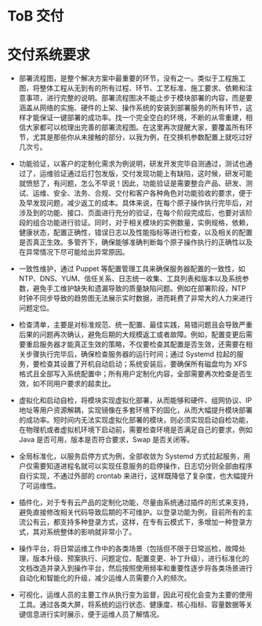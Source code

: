 # ToB 交付

# 交付系统要求

- 部署流程图，是整个解决方案中最重要的环节，没有之一。类似于工程施工图，将整体工程从无到有的所有过程、环节、工艺标准、施工要求、依赖和注意事项，进行完整的说明。部署流程图决不能止步于模块部署的内容，而是要涵盖从网络的实施、硬件的上架、操作系统的安装到部署服务的所有环节，这样才能保证一键部署的成功率。找一个完全空白的环境，不断的从零重建，相信大家都可以梳理出完善的部署流程图。在这里再次提醒大家，要覆盖所有环节，尤其是那些你从未接触的部分，以我为例，在交换机参数配置上就吃过好几次亏。

- 功能验证，以客户的定制化需求为例说明，研发开发完毕自测通过，测试也通过了，运维验证通过后打包发版，交付发现功能上有缺陷，这时候，研发可能就愤怒了，有问题，怎么不早说！因此，功能验证是需要整合产品、研发、测试、运维、安全、法务、合规、交付和客户各种角色对功能验收的要求，便于及早发现问题，减少返工的成本。具体来说，在每个原子操作执行完毕后，对涉及到的功能、接口、页面进行充分的验证，在每个阶段完成后，也要对该阶段的组合功能进行验证。同时，对于相关模块的实例数量，实例规格，依赖，健康状态，配置正确性，错误日志以及性能指标等进行检查，以及相关的配置是否真正生效。多管齐下，确保能够准确判断每个原子操作执行的正确性以及在异常情况下尽可能给出异常原因。

- 一致性维护，通过 Puppet 等配置管理工具来确保服务器配置的一致性，如 NTP、DNS、YUM、信任关系、日志统一收集、工具列表和版本以及系统参数，避免手工维护缺失和遗漏导致的质量缺陷问题。例如在部署阶段，NTP 时钟不同步导致的趋势图无法展示实时数据，进而耗费了非常大的人力来进行问题定位。

- 检查清单，主要是对标准规范、统一配置、最佳实践，易错问题且会导致严重后果的问题再次确认，避免后期的大规模返工或者故障。例如，配置变更后需要重启服务器才能真正生效的策略，不仅要检查其配置是否生效，还需要在相关步骤执行完毕后，确保检查服务器的运行时间；通过 Systemd 拉起的服务，要检查其设置了开机自动启动；系统安装后，要确保所有磁盘均为 XFS 格式且全部写入系统配置中；所有用户定制化内容，全部需要再次检查是否生效，如不同用户要求的超卖比。

- 虚拟化和启动自检，将模块实现虚拟化部署，从而能够和硬件、组网协议、IP 地址等用户资源解耦，实现镜像在多套环境下的固化，从而大幅提升模块部署的成功率。短时间内无法实现虚拟化部署的模块，则必须实现启动自检功能，在物理机或者虚拟机环境下启动前，需要检查环境是否满足自己的要求，例如 Java 是否可用，版本是否符合要求，Swap 是否关闭等。

- 全局标准化，以服务启停方式为例，全部收敛为 Systemd 方式拉起服务，用户仅需要知道进程名就可以实现任意服务的启停操作，日志切分则全部由程序自行实现，不通过外部的 crontab 来进行，这样既降低了复杂度，也大幅提升了可运维性。

- 插件化，对于专有云产品的定制化功能，尽量由系统通过插件的形式来支持，避免直接修改相关代码导致后期的不可维护。以登录功能为例，目前所有的主流公有云，都支持多种登录方式，这样，在专有云模式下，多增加一种登录方式，其对系统整体的影响就非常小了。

- 操作平台，将日常运维工作中的各类场景（包括但不限于日常巡检，故障处理，版本升级、预案执行、问题定位、配置变更、补丁升级），进行标准化的文档改造并录入到操作平台，然后按照使用频率和重要性逐步将各类场景进行自动化和智能化的升级，减少运维人员需要介入的频次。

- 可视化，运维人员的主要工作从执行变为监督，因此可视化会变为主要的使用工具。通过各类大屏，将系统的运行状态、健康度、核心指标、容量数据等关键信息进行实时展示，便于运维人员了解情况。
